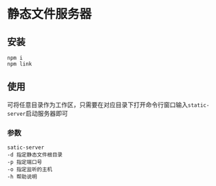 # 静态文件服务器
## 安装
```
npm i
npm link
```
## 使用
可将任意目录作为工作区，只需要在对应目录下打开命令行窗口输入`static-server`启动服务器即可

### 参数
```
satic-server 
-d 指定静态文件根目录 
-p 指定端口号
-o 指定监听的主机
-h 帮助说明
```